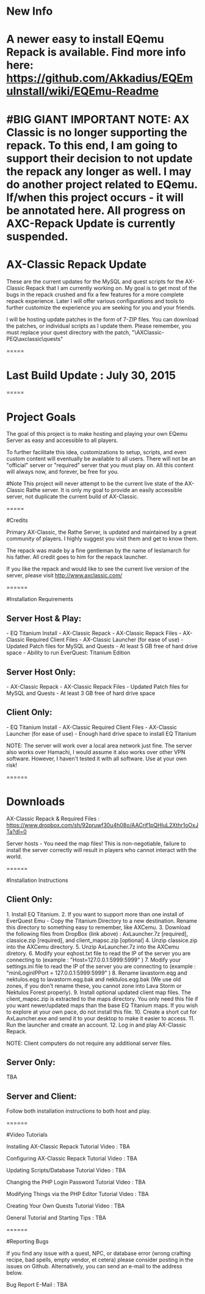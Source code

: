# New Info
A newer easy to install EQemu Repack is available. Find more info here: https://github.com/Akkadius/EQEmuInstall/wiki/EQEmu-Readme
=====

#BIG GIANT IMPORTANT NOTE:
AX Classic is no longer supporting the repack.  To this end, I am going to support their decision to not update the repack any longer as well.  I may do another project related to EQemu.  If/when this project occurs - it will be annotated here.  All progress on AXC-Repack Update is currently suspended.
=====

# AX-Classic Repack Update

These are the current updates for the MySQL and quest scripts for the AX-Classic Repack that I am currently working on.  My goal is to get most of the bugs in the repack crushed and fix a few features for a more complete repack experience.  Later I will offer various configurations and tools to further customize the experience you are seeking for you and your friends.

I will be hosting update patches in the form of 7-ZIP files.  You can download the patches, or individual scripts as I update them.  Please remember, you must replace your quest directory with the patch, "\AXClassic-PEQ\axclassic\quests"

=====

# Last Build Update : July 30, 2015

=====

# Project Goals

The goal of this project is to make hosting and playing your own EQemu Server as easy and accessible to all players.

To further facilitate this idea, customizations to setup, scripts, and even custom content will eventually be available to all users.  There will not be an "official" server or "required" server that you must play on.  All this content will always now, and forever, be free for you.

#Note
This project will never attempt to be the current live state of the AX-Classic Rathe server.  It is only my goal to provide an easily accessible server, not duplicate the current build of AX-Classic.

=====

#Credits

Primary AX-Classic, the Rathe Server, is updated and maintained by a great community of players.  I highly suggest you visit them and get to know them.

The repack was made by a fine gentleman by the name of leslamarch for his father.  All credit goes to him for the repack launcher. 

If you like the repack and would like to see the current live version of the server, please visit http://www.axclassic.com/

======

#Installation Requirements

<h2>Server Host & Play:</h2>
- EQ Titanium Install
- AX-Classic Repack
- AX-Classic Repack Files
- AX-Classic Required Client Files
- AX-Classic Launcher (for ease of use)
- Updated Patch files for MySQL and Quests
- At least 5 GB free of hard drive space
- Ability to run EverQuest: Titanium Edition

<h2>Server Host Only:</h2>
- AX-Classic Repack
- AX-Classic Repack Files
- Updated Patch files for MySQL and Quests
- At least 3 GB free of hard drive space

<h2>Client Only:</h2>
- EQ Titanium Install
- AX-Classic Required Client Files
- AX-Classic Launcher (for ease of use)
- Enough hard drive space to install EQ Titanium

NOTE: The server will work over a local area network just fine.  The server also works over Hamachi, I would assume it also works over other VPN software.  However, I haven't tested it with all software.  Use at your own risk!

======

# Downloads

AX-Classic Repack & Required Files : https://www.dropbox.com/sh/92pruwf30u4h08o/AACrjf1pQHIuL2Xthr1oOxJTa?dl=0

Server hosts - You need the map files!  This is non-negotiable, failure to install the server correctly will result in players who cannot interact with the world.

======

#Installation Instructions

<h2>Client Only:</h2>
1. Install EQ Titanium.
2. If you want to support more than one install of EverQuest Emu - Copy the Titanium Directory to a new destination.  Rename this directory to something easy to remember, like AXCemu.
3. Download the following files from DropBox (link above) : AxLauncher.7z [required], classice.zip [required], and client_mapsc.zip [optional]
4. Unzip classice.zip into the AXCemu directory.
5. Unzip AxLauncher.7z into the AXCemu diretory.
6. Modify your eqhost.txt file to read the IP of the server you are connecting to (example : "Host=127.0.0.1:5999:5999" )
7. Modify your settings.ini file to read the IP of the server you are connecting to (example : "miniLoginIPPort = 127.0.0.1:5999:5999" )
8. Rename lavastorm.eqg and nektulos.eqg to lavastorm.eqg.bak and nektulos.eqg.bak (We use old zones, if you don't rename these, you cannot zone into Lava Storm or Nektulos Forest properly).
9. Install optional updated client map files.  The client_mapsc.zip is extracted to the maps directory.  You only need this file if you want newer/updated maps than the base EQ Titanium maps.  If you wish to explore at your own pace, do not install this file.
10. Create a short cut for AxLauncher.exe and send it to your desktop to make it easier to access.
11. Run the launcher and create an account.
12. Log in and play AX-Classic Repack.

NOTE: Client computers do not require any additional server files.

<h2>Server Only:</h2>
TBA

<h2>Server and Client:</h2>
Follow both installation instructions to both host and play.

======

#Video Tutorials

Installing AX-Classic Repack Tutorial Video : TBA

Configuring AX-Classic Repack Tutorial Video : TBA

Updating Scripts/Database Tutorial Video : TBA

Changing the PHP Login Password Tutorial Video : TBA

Modifying Things via the PHP Editor Tutorial Video : TBA

Creating Your Own Quests Tutorial Video : TBA

General Tutorial and Starting Tips : TBA

======

#Reporting Bugs

If you find any issue with a quest, NPC, or database error (wrong crafting recipe, bad spells, empty vendor, et cetera) please consider posting in the issues on Github.  Alternatively, you can send an e-mail to the address below.

Bug Report E-Mail : TBA

